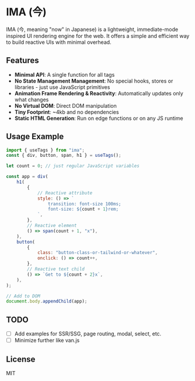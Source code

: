 # IMA (今)

IMA (今, meaning "now" in Japanese) is a lightweight, immediate-mode inspired UI rendering engine for the web. It offers a simple and efficient way to build reactive UIs with minimal overhead.

## Features

- **Minimal API**: A single function for all tags
- **No State Management Management**: No special hooks, stores or libraries - just use JavaScript primitives
- **Animation Frame Rendering & Reactivity**: Automatically updates only what changes
- **No Virtual DOM**: Direct DOM manipulation
- **Tiny Footprint**: ~4kb and no dependencies
- **Static HTML Generation**: Run on edge functions or on any JS runtime

## Usage Example

```js
import { useTags } from "ima";
const { div, button, span, h1 } = useTags();

let count = 0; // just regular JavaScript variables

const app = div(
	h1(
		{
			// Reactive attribute
			style: () => `
				transition: font-size 100ms;
				font-size: ${count + 1}rem;
			`,
		},
		// Reactive element
		() => span(count + 1, "x"),
	),
	button(
		{
			class: "button-class-or-tailwind-or-whatever",
			onclick: () => count++,
		},
		// Reactive text child
		() => `Get to ${count + 2}x`,
	),
);

// Add to DOM
document.body.appendChild(app);

```

## TODO

- [ ] Add examples for SSR/SSG, page routing, modal, select, etc.
- [ ] Minimize further like van.js

## License

MIT
